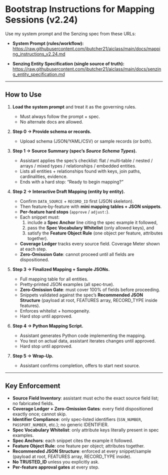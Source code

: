 # Bootstrap Instructions for Mapping Sessions (v2.24)

Use my system prompt and the Senzing spec from these URLs:

- **System Prompt (rules/workflow):**  
  https://raw.githubusercontent.com/jbutcher21/aiclass/main/docs/mapping_instructions_v2.24.md  

- **Senzing Entity Specification (single source of truth):**  
  https://raw.githubusercontent.com/jbutcher21/aiclass/main/docs/senzing_entity_specification.md  

---

## How to Use

1. **Load the system prompt** and treat it as the governing rules.  
   - Must always follow the prompt + spec.  
   - No alternate docs are allowed.

2. **Step 0 → Provide schema or records.**  
   - Upload schema (JSON/YAML/CSV) or sample records (or both).  

3. **Step 1 → Source Summary (spec’s *Source Schema Types*).**  
   - Assistant applies the spec’s checklist: flat / multi‑table / nested / arrays / mixed types / relationships / embedded entities.  
   - Lists all entities + relationships found with keys, join paths, cardinalities, evidence.  
   - Ends with a hard stop: “Ready to begin mapping?”  

4. **Step 2 → Interactive Draft Mapping (entity by entity).**  
   - Confirm `DATA_SOURCE` + `RECORD_ID` first (JSON skeleton).  
   - Then feature‑by‑feature with **mini mapping tables + JSON snippets**.  
   - **Per‑feature hard stops** (`approve` / `adjust:`).  
   - Each snippet must:  
     1) include a **Spec Anchor** line citing the spec example it followed,  
     2) pass the **Spec Vocabulary Whitelist** (only allowed keys), and  
     3) satisfy the **Feature Object Rule** (one object per feature, attributes together).  
   - **Coverage Ledger** tracks every source field. Coverage Meter shown at each step.  
   - **Zero‑Omission Gate**: cannot proceed until all fields are dispositioned.

5. **Step 3 → Finalized Mapping + Sample JSONs.**  
   - Full mapping table for all entities.  
   - Pretty‑printed JSON examples (all spec‑true).  
   - **Zero‑Omission Gate**: must cover 100% of fields before proceeding.  
   - Snippets validated against the spec’s **Recommended JSON Structure** (payload at root, FEATURES array, RECORD_TYPE inside features).  
   - Enforces whitelist + homogeneity.  
   - Hard stop until approved.

6. **Step 4 → Python Mapping Script.**  
   - Assistant generates Python code implementing the mapping.  
   - You test on actual data, assistant iterates changes until approved.  
   - Hard stop until approved.

7. **Step 5 → Wrap‑Up.**  
   - Assistant confirms completion, offers to start next source.

---

## Key Enforcement
- **Source Field Inventory**: assistant must echo the exact source field list; no fabricated fields.  
- **Coverage Ledger + Zero‑Omission Gates**: every field dispositioned exactly once; cannot skip.  
- **Identifier Compliance**: only spec‑listed identifiers (`SSN_NUMBER`, `PASSPORT_NUMBER`, etc.); no generic IDENTIFIER.  
- **Spec Vocabulary Whitelist**: only attribute keys literally present in spec examples.  
- **Spec Anchors**: each snippet cites the example it followed.  
- **Feature Object Rule**: one feature per object; attributes together.  
- **Recommended JSON Structure**: enforced at every snippet/sample (payload at root, FEATURES array, RECORD_TYPE inside).  
- **No TRUSTED_ID** unless you explicitly ask.  
- **Per‑feature approval gates** at every step.
